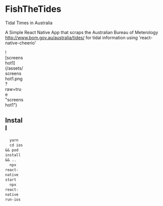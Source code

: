 # FishTheTides
Tidal Times in Australia

A Simple React Native App that scraps the Australian Bureau of Meterology http://www.bom.gov.au/australia/tides/ for tidal information using 'react-native-cheerio'


<div style="width:60px ; height:60px">
![screenshot1](/assets/screenshot1.png?raw=true "screenshot1")
<div>






## Install
```
  yarn
  cd ios && pod install && ..
  npx react-native start
  npx react-native run-ios
```
